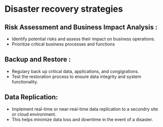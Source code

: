 # Disaster recovery strategies 
## Risk Assessment and Business Impact Analysis :
- Identify potential risks and assess their impact on business operations.
- Prioritize critical business processes and functions
## Backup and Restore :
- Regulary back up critical data, applications, and congigrations.
- Test the restoration process to ensure data integrity and system functionality.
## Data Replication: 
- Implement real-time or near-real-time data replication to a secondry site or cloud environment.
- This helps minimize data loss and downtime in the event of a disaster.

